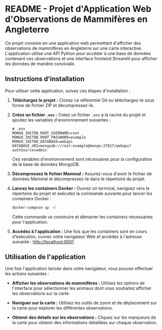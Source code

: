 # README - Projet d'Application Web d'Observations de Mammifères en Angleterre

Ce projet consiste en une application web permettant d'afficher des observations de mammifères en Angleterre sur une carte interactive. L'application utilise une API Python pour accéder à une base de données contenant ces observations et une interface frontend Streamlit pour afficher les données de manière conviviale.

## Instructions d'installation

Pour utiliser cette application, suivez ces étapes d'installation :

1. **Téléchargez le projet :** Clonez ce référentiel Git ou téléchargez-le sous forme de fichier ZIP et décompressez-le.

2. **Créez un fichier `.env` :** Créez un fichier `.env` à la racine du projet et ajoutez les variables d'environnement suivantes :

   ```
   # .env
   MONGO_INITDB_ROOT_USERNAME=root
   MONGO_INITDB_ROOT_PASSWORD=example
   MONGO_INITDB_DATABASE=webapi
   DATABASE_URI=mongodb://root:example@mongo:27017/webapi?authSource=admin
   ```

   Ces variables d'environnement sont nécessaires pour la configuration de la base de données MongoDB.

3. **Décompressez le fichier Mammal :** Assurez-vous d'avoir le fichier de données Mammal et décompressez-le dans le répertoire du projet.

4. **Lancez les containers Docker :** Ouvrez un terminal, naviguez vers le répertoire du projet et exécutez la commande suivante pour lancer les containers Docker :

   ```bash
   docker-compose up -d
   ```

   Cette commande va construire et démarrer les containers nécessaires pour l'application.

5. **Accédez à l'application :** Une fois que les containers sont en cours d'exécution, ouvrez votre navigateur Web et accédez à l'adresse suivante : [http://localhost:8501](http://localhost:8501)

## Utilisation de l'application

Une fois l'application lancée dans votre navigateur, vous pouvez effectuer les actions suivantes :

- **Afficher les observations de mammifères :** Utilisez les options de l'interface pour sélectionner les animaux dont vous souhaitez afficher les observations sur la carte.

- **Naviguer sur la carte :** Utilisez les outils de zoom et de déplacement sur la carte pour explorer les différentes observations.

- **Obtenir des détails sur les observations :** Cliquez sur les marqueurs de la carte pour obtenir des informations détaillées sur chaque observation.

